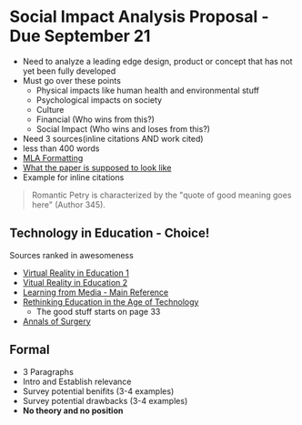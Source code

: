 # Social Impact Analysis Proposal - Due September 21

* Need to analyze a leading edge design, product or concept that has not yet been fully developed
* Must go over these points
    * Physical impacts like human health and environmental stuff
    * Psychological impacts on society
    * Culture
    * Financial (Who wins from this?)
    * Social Impact (Who wins and loses from this?)
* Need 3 sources(inline citations AND work cited)
* less than 400 words
* [MLA Formatting](https://owl.purdue.edu/owl/research_and_citation/mla_style/mla_formatting_and_style_guide/mla_formatting_and_style_guide.html)
* [What the paper is supposed to look like](https://owl.purdue.edu/owl/research_and_citation/mla_style/mla_formatting_and_style_guide/documents/20180702110400_747-2.pdf)
* Example for inline citations
> Romantic Petry is characterized by the "quote of good meaning goes here" (Author 345).

## Technology in Education - Choice!
Sources ranked in awesomeness
  * [Virtual Reality in Education 1](https://www.researchgate.net/publication/272677840_Virtual_Reality_in_Education)
  * [Vitual Reality in Education 2](https://www.jstor.org/stable/44425644?newaccount=true&read-now=1&seq=1#page_scan_tab_contents)
  * [Learning from Media - Main Reference](https://books.google.com/books?hl=en&lr=&id=KfwnDwAAQBAJ&oi=fnd&pg=PR1&dq=technology+in+education+arguments&ots=hi5xvZcEZA&sig=SC_v22DUD33ByTTRbbFNfM2Xu8g#v=onepage&q&f=true)
  * [Rethinking Education in the Age of Technology](https://books.google.com/books?hl=en&lr=&id=eRhWDwAAQBAJ&oi=fnd&pg=PP1&dq=technology+in+education+arguments&ots=UjOXlgpqst&sig=hRYQA-kQfrl4jFDLMryGvoUigss#v=onepage&q&f=false)
    * The good stuff starts on page 33
  * [Annals of Surgery](https://www.ncbi.nlm.nih.gov/pmc/articles/PMC1356924/)

## Formal

  * 3 Paragraphs
  * Intro and Establish relevance
  * Survey potential benifits (3-4 examples)
  * Survey potential drawbacks (3-4 examples)
  * **No theory and no position**
